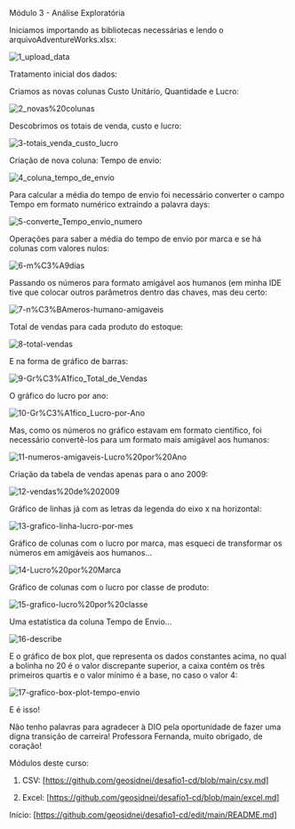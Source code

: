 
Módulo 3 - Análise Exploratória

Iniciamos importando as bibliotecas necessárias e lendo o arquivoAdventureWorks.xlsx:


![1_upload_data](https://github.com/geosidnei/desafio1-cd/blob/main/1_upload_data.png)

Tratamento inicial dos dados:

Criamos as novas colunas Custo Unitário, Quantidade e Lucro:

![2_novas%20colunas](https://github.com/geosidnei/desafio1-cd/blob/main/2_novas%20colunas.png)

Descobrimos os totais de venda, custo e lucro:

![3-totais_venda_custo_lucro](https://github.com/geosidnei/desafio1-cd/blob/main/3-totais_venda_custo_lucro.png)

Criação de nova coluna: Tempo de envio:

![4_coluna_tempo_de_envio](https://github.com/geosidnei/desafio1-cd/blob/main/4_coluna_tempo_de_envio.png)

Para calcular a média do tempo de envio foi necessário converter o campo Tempo em formato numérico extraindo a palavra days:

![5-converte_Tempo_envio_numero](https://github.com/geosidnei/desafio1-cd/blob/main/5-converte_Tempo_envio_numero.png)

Operações para saber a média do tempo de envio por marca e se há colunas com valores nulos:


![6-m%C3%A9dias](https://github.com/geosidnei/desafio1-cd/blob/main/6-m%C3%A9dias.png)


Passando os números para formato amigável aos humanos (em minha IDE tive que colocar outros parâmetros dentro das chaves, mas deu certo:


![7-n%C3%BAmeros-humano-amigaveis](https://github.com/geosidnei/desafio1-cd/blob/main/7-n%C3%BAmeros-humano-amigaveis.png)

Total de vendas para cada produto do estoque:


![8-total-vendas](https://github.com/geosidnei/desafio1-cd/blob/main/8-total-vendas.png)


E na forma de gráfico de barras:

![9-Gr%C3%A1fico_Total_de_Vendas](https://github.com/geosidnei/desafio1-cd/blob/main/9-Gr%C3%A1fico_Total_de_Vendas.png)


O gráfico do lucro por ano:


![10-Gr%C3%A1fico_Lucro-por-Ano](https://github.com/geosidnei/desafio1-cd/blob/main/10-Gr%C3%A1fico_Lucro-por-Ano.png)

Mas, como os números no gráfico estavam em formato científico, foi necessário convertê-los para um formato mais amigável aos humanos:

![11-numeros-amigaveis-Lucro%20por%20Ano](https://github.com/geosidnei/desafio1-cd/blob/main/11-numeros-amigaveis-Lucro%20por%20Ano.png)

Criação da tabela de vendas apenas para o ano 2009:


![12-vendas%20de%202009](https://github.com/geosidnei/desafio1-cd/blob/main/12-vendas%20de%202009.png)


Gráfico de linhas já com as letras da legenda do eixo x na horizontal:


![13-grafico-linha-lucro-por-mes](https://github.com/geosidnei/desafio1-cd/blob/main/13-grafico-linha-lucro-por-mes)


Gráfico de colunas com o lucro por marca, mas esqueci de transformar os números em amigáveis aos humanos...


![14-Lucro%20por%20Marca](https://github.com/geosidnei/desafio1-cd/blob/main/14-Lucro%20por%20Marca)


Gráfico de colunas com o lucro por classe de produto:


![15-grafico-lucro%20por%20classe](https://github.com/geosidnei/desafio1-cd/blob/main/https://github.com/geosidnei/desafio1-cd/blob/main/15-grafico-lucro%20por%20classe.png)


Uma estatística da coluna Tempo de Envio...

![16-describe](https://github.com/geosidnei/desafio1-cd/blob/main/16-describe.png)


E o gráfico de box plot, que representa os dados constantes acima, no qual a bolinha no 20 é o valor discrepante superior, a caixa contém os três primeiros quartis e o valor mínimo é a base, no caso o valor 4:


![17-grafico-box-plot-tempo-envio](https://github.com/geosidnei/desafio1-cd/blob/main/17-grafico-box-plot-tempo-envio.png)


E é isso!

Nâo tenho palavras para agradecer à DIO pela oportunidade de fazer uma digna transição de carreira!
Professora Fernanda, muito obrigado, de coração!


Módulos deste curso:

1. CSV: [https://github.com/geosidnei/desafio1-cd/blob/main/csv.md]

2. Excel: [https://github.com/geosidnei/desafio1-cd/blob/main/excel.md]

Início: [https://github.com/geosidnei/desafio1-cd/edit/main/README.md]
   

